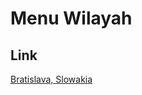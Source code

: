 # Menu Wilayah

## Link

[Bratislava, Slowakia](https://github.com/gigit-pemilu/pemilu-2024-99-luar-negeri/tree/main/pilpres/hitung-suara/sub/99-luar-negeri/sub/21-bratislava-slowakia/sub/01-bratislava-slowakia)

